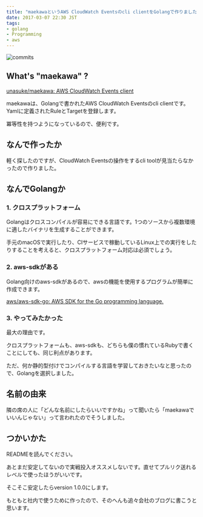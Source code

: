 ```yaml
---
title: "maekawaというAWS CloudWatch Eventsのcli clientをGolangで作りました"
date: 2017-03-07 22:30 JST
tags:
- golang
- Programming
- aws
---
```


![commits](2017/maekawa-github-commits.png)

## What's "maekawa" ?
[unasuke/maekawa: AWS CloudWatch Events client](https://github.com/unasuke/maekawa)

maekawaは、Golangで書かれたAWS CloudWatch Eventsのcli clientです。Yamlに定義されたRuleとTargetを登録します。

冪等性を持つようになっているので、便利です。

## なんで作ったか
軽く探したのですが、CloudWatch Eventsの操作をするcli toolが見当たらなかったので作りました。

## なんでGolangか
### 1. クロスプラットフォーム
Golangはクロスコンパイルが容易にできる言語です。1つのソースから複数環境に適したバイナリを生成することができます。

手元のmacOSで実行したり、CIサービスで稼動しているLinux上での実行をしたりすることを考えると、クロスプラットフォーム対応は必須でしょう。

### 2. aws-sdkがある
Golang向けのaws-sdkがあるので、awsの機能を使用するプログラムが簡単に作成できます。

[aws/aws-sdk-go: AWS SDK for the Go programming language.](https://github.com/aws/aws-sdk-go)

### 3. やってみたかった
最大の理由です。

クロスプラットフォームも、aws-sdkも、どちらも僕の慣れているRubyで書くことにしても、同じ利点があります。

ただ、何か静的型付けでコンパイルする言語を学習しておきたいなと思ったので、Golangを選択しました。

## 名前の由来
隣の席の人に「どんな名前にしたらいいですかね」って聞いたら「maekawaでいいんじゃない」って言われたのでそうしました。

## つかいかた
READMEを読んでください。

あとまだ安定してないので実戦投入オススメしないです。直せてプルリク送れるレベルで使ったほうがいいです。

そこそこ安定したらversion 1.0.0にします。

もともと社内で使うために作ったので、そのへんも追々会社のブログに書こうと思います。
